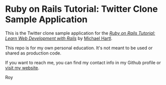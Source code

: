 # Ruby on Rails Tutorial: Twitter Clone Sample Application

This is the Twitter clone sample application for the
[*Ruby on Rails Tutorial:
Learn Web Development with Rails*](http://www.railstutorial.org/)
by [Michael Hartl](http://www.michaelhartl.com/).

This repo is for my own personal education.  It's not meant 
to be used or shared as production code.

If you want to reach me, you can find my contact info in my 
Github profile or [visit my website](http://www.roypenrod.com).

Roy

